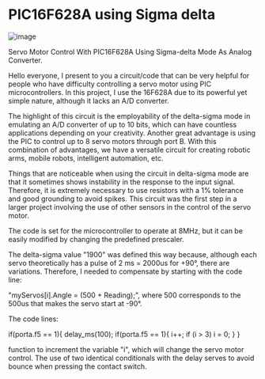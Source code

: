 # PIC16F628A using Sigma delta
 
![image](https://github.com/user-attachments/assets/fff0582b-9d29-4417-9db3-6f0fdef833a2)

Servo Motor Control With PIC16F628A Using Sigma-delta Mode As Analog Converter.

Hello everyone, I present to you a circuit/code that can be very helpful for people who have difficulty controlling a servo motor using PIC microcontrollers. In this project, I use the 16F628A due to its powerful yet simple nature, although it lacks an A/D converter.

The highlight of this circuit is the employability of the delta-sigma mode in emulating an A/D converter of up to 10 bits, which can have countless applications depending on your creativity. Another great advantage is using the PIC to control up to 8 servo motors through port B. With this combination of advantages, we have a versatile circuit for creating robotic arms, mobile robots, intelligent automation, etc.

Things that are noticeable when using the circuit in delta-sigma mode are that it sometimes shows instability in the response to the input signal. Therefore, it is extremely necessary to use resistors with a 1% tolerance and good grounding to avoid spikes.
This circuit was the first step in a larger project involving the use of other sensors in the control of the servo motor.

The code is set for the microcontroller to operate at 8MHz, but it can be easily modified by changing the predefined prescaler.

The delta-sigma value "1900" was defined this way because, although each servo theoretically has a pulse of 2 ms = 2000us for +90°, there are variations. Therefore, I needed to compensate by starting with the code line:

"myServos[i].Angle = (500 + Reading);", where 500 corresponds to the 500us that makes the servo start at -90°.

The code lines:

if(porta.f5 == 1){
    delay_ms(100);
    if(porta.f5 == 1){
        i++;
        if (i > 3) i = 0;
    }
}

function to increment the variable "i", which will change the servo motor control. The use of two identical conditionals with the delay serves to avoid bounce when pressing the contact switch.
